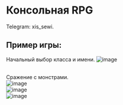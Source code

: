 # Консольная RPG
Telegram: xis_sewi.

## Пример игры:
Начальный выбор класса и имени.
![image](https://github.com/AlisaSlobodskaya/Game_HandHands/assets/80451800/5732f9c7-54e7-4385-a72d-ab436a7dafb7)

<br />Сражение с монстрами.
<br />![image](https://github.com/AlisaSlobodskaya/Game_HandHands/assets/80451800/33b27bf3-c828-49ba-9317-7c3a3994b3e2)
<br />![image](https://github.com/AlisaSlobodskaya/Game_HandHands/assets/80451800/be6e3b81-56c9-43d4-9165-451b869a22a6)
<br />![image](https://github.com/AlisaSlobodskaya/Game_HandHands/assets/80451800/b7e3bc8d-a06d-4719-ba37-34fea5704913)


